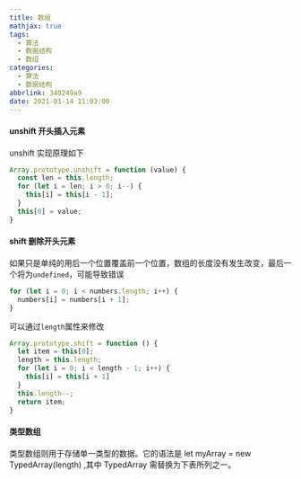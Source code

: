 ```yaml
---
title: 数组
mathjax: true
tags:
  - 算法
  - 数据结构
  - 数组
categories:
  - 算法
  - 数据结构
abbrlink: 340249a9
date: 2021-01-14 11:03:00
---
```


#### unshift 开头插入元素

unshift 实现原理如下

```javascript
Array.prototype.unshift = function (value) {
  const len = this.length;
  for (let i = len; i > 0; i--) {
    this[i] = this[i - 1];
  }
  this[0] = value;
}
```

#### shift 删除开头元素

如果只是单纯的用后一个位置覆盖前一个位置，数组的长度没有发生改变，最后一个将为`undefined`，可能导致错误

```javascript
for (let i = 0; i < numbers.length; i++) {
  numbers[i] = numbers[i + 1];
}
```

可以通过`length`属性来修改

```javascript
Array.prototype.shift = function () {
  let item = this[0];
  length = this.length;
  for (let i = 0; i < length - 1; i++) {
    this[i] = this[i + 1]
  }
  this.length--;
  return item;
}
```


#### 类型数组

类型数组则用于存储单一类型的数据。它的语法是 let myArray = new TypedArray(length) ,其中 TypedArray 需替换为下表所列之一。